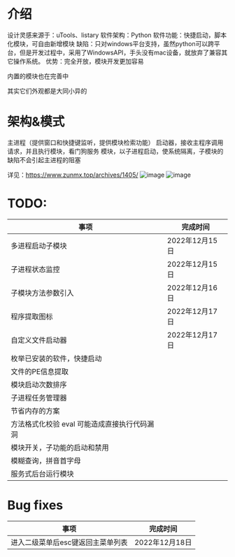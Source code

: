# 介绍
设计灵感来源于：uTools、listary
软件架构：Python
软件功能：快捷启动，脚本化模块，可自由新增模块
缺陷：只对windows平台支持，虽然python可以跨平台，但是开发过程中，采用了WindowsAPI，手头没有mac设备，就放弃了兼容其它操作系统。
优势：完全开放，模块开发更加容易

内置的模块也在完善中

其实它们外观都是大同小异的
# 架构&模式
主进程（提供窗口和快捷键监听，提供模块检索功能）
启动器，接收主程序调用请求，并且执行模块，看门狗服务
模块，以子进程启动，使系统隔离，子模块的缺陷不会引起主进程的阻塞

详见：https://www.zunmx.top/archives/1405/
![image](https://github.com/zunmx/MyTools/assets/35682146/c538ce13-0760-4843-abec-d96254f0e0d9)
![image](https://github.com/zunmx/MyTools/assets/35682146/fd1bdf9a-2a52-46af-8042-9ee0fd7d5249)

# TODO:

| 事项| 完成时间 |
| --- | --- |
|多进程启动子模块| 2022年12月15日 |
|子进程状态监控 |2022年12月15日 |
|子模块方法参数引入| 2022年12月16日 |
|程序提取图标 |2022年12月17日 |
|自定义文件启动器 |2022年12月17日 |
|枚举已安装的软件，快捷启动|
|文件的PE信息提取|
|模块启动次数排序|
|子进程任务管理器|
|节省内存的方案|
|方法格式化校验 eval 可能造成直接执行代码漏洞|
|模块开关，子功能的启动和禁用|
|模糊查询，拼音首字母|
|服务式后台运行模块|

# Bug fixes

| 事项| 完成时间 |
| --- | --- |
|进入二级菜单后esc键返回主菜单列表| 2022年12月18日 |

